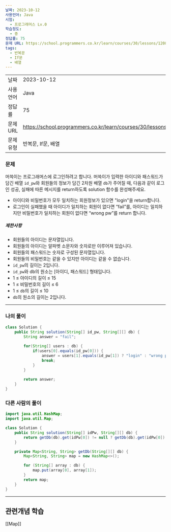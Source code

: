 ```yaml
---
날짜: 2023-10-12
사용언어: Java
시험:
  - 프로그래머스 Lv.0
학습정도:
  - 중
정답률: 75
문제 URL: https://school.programmers.co.kr/learn/courses/30/lessons/120883
tags:
  - 반복문
  - If문
  - 배열
---
```

| | |
|---|---|
|날짜| 2023-10-12|
|사용언어| Java|
|정답률| 75|
|문제 URL| https://school.programmers.co.kr/learn/courses/30/lessons/120883|
|문제유형| 반복문, If문, 배열|

### 문제

머쓱이는 프로그래머스에 로그인하려고 합니다. 머쓱이가 입력한 아이디와 패스워드가 담긴 배열 `id_pw`와 회원들의 정보가 담긴 2차원 배열 `db`가 주어질 때, 다음과 같이 로그인 성공, 실패에 따른 메시지를 return하도록 solution 함수를 완성해주세요.

- 아이디와 비밀번호가 모두 일치하는 회원정보가 있으면 "login"을 return합니다.
- 로그인이 실패했을 때 아이디가 일치하는 회원이 없다면 “fail”를, 아이디는 일치하지만 비밀번호가 일치하는 회원이 없다면 “wrong pw”를 return 합니다.

##### 제한사항

- 회원들의 아이디는 문자열입니다.
- 회원들의 아이디는 알파벳 소문자와 숫자로만 이루어져 있습니다.
- 회원들의 패스워드는 숫자로 구성된 문자열입니다.
- 회원들의 비밀번호는 같을 수 있지만 아이디는 같을 수 없습니다.
- `id_pw`의 길이는 2입니다.
- `id_pw`와 db의 원소는 [아이디, 패스워드] 형태입니다.
- 1 ≤ 아이디의 길이 ≤ 15
- 1 ≤ 비밀번호의 길이 ≤ 6
- 1 ≤ `db`의 길이 ≤ 10
- `db`의 원소의 길이는 2입니다.

---
### 나의 풀이

```java
class Solution {
    public String solution(String[] id_pw, String[][] db) {
        String answer = "fail";
        
        for(String[] users : db) {
            if(users[0].equals(id_pw[0])) {
                answer = users[1].equals(id_pw[1]) ? "login" : "wrong pw";
                break;
            }
        }
        
        return answer;
    }
}
```

### 다른 사람의 풀이

```java
import java.util.HashMap;
import java.util.Map;

class Solution {
    public String solution(String[] idPw, String[][] db) {
        return getDb(db).get(idPw[0]) != null ? getDb(db).get(idPw[0]).equals(idPw[1]) ? "login" : "wrong pw" : "fail";
    }

    private Map<String, String> getDb(String[][] db) {
        Map<String, String> map = new HashMap<>();

        for (String[] array : db) {
            map.put(array[0], array[1]);
        }
        return map;
    }
}
```

---
## 관련개념 학습

[[Map]]